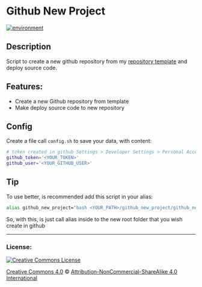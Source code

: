 # Github New Project

[![environment](https://img.shields.io/badge/linux-ubuntu-orange.svg)](https://img.shields.io/badge/linux-ubuntu-orange.svg)

## Description
Script to create a new github repository from my [repository template](https://github.com/frankjuniorr/template-repository) and deploy source code.

## Features:
  - Create a new Github repository from template
  - Make deploy source code to new repository

 ## Config

Create a file call ```config.sh``` to save your data, with content:

```sh
# token created in github Settings > Developer Settings > Personal Access Token
github_token='<YOUR_TOKEN>'
github_user='<YOUR_GITHUB_USER>'
```

## Tip
To use better, is recommended add this script in your alias:

```sh
alias github_new_project="bash <YOUR_PATH>/github_new_project/github_new_project.sh"
```

So, with this, is just call alias inside to the new root folder that you wish create in github

----

  ### License:
<a rel="license" href="http://creativecommons.org/licenses/by-nc-sa/4.0/"><img alt="Creative Commons License" style="border-width:0" src="https://i.creativecommons.org/l/by-nc-sa/4.0/88x31.png" /></a>


[Creative Commons 4.0](LICENSE) © <a rel="license" href="http://creativecommons.org/licenses/by-nc-sa/4.0/">Attribution-NonCommercial-ShareAlike 4.0 International</a>
